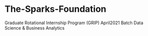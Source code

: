 # The-Sparks-Foundation
Graduate Rotational Internship Program (GRIP) April2021 Batch Data Science &amp; Business Analytics
